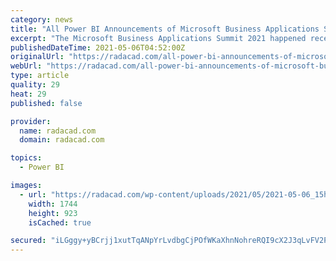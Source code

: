 ```yaml
---
category: news
title: "All Power BI Announcements of Microsoft Business Applications Summit 2021 in One Place"
excerpt: "The Microsoft Business Applications Summit 2021 happened recently, just a couple of weeks after the Power BI Summit, and there were a bunch of exciting announcements and updates from the Power BI team."
publishedDateTime: 2021-05-06T04:52:00Z
originalUrl: "https://radacad.com/all-power-bi-announcements-of-microsoft-business-applications-summit-2021-in-one-place"
webUrl: "https://radacad.com/all-power-bi-announcements-of-microsoft-business-applications-summit-2021-in-one-place"
type: article
quality: 29
heat: 29
published: false

provider:
  name: radacad.com
  domain: radacad.com

topics:
  - Power BI

images:
  - url: "https://radacad.com/wp-content/uploads/2021/05/2021-05-06_15h31_05.png"
    width: 1744
    height: 923
    isCached: true

secured: "iLGggy+yBCrjj1xutTqANpYrLvdbgCjPOfWKaXhnNohreRQI9cX2J3qLvFV2PQC8vOytKSBQYkqUc0i3fqnDGv40Wj+WOYMGfV9oyoGFq25i/DWQWi140xdoWotnbwwSb/YaeSBDBHopcp5LDx2rNs9ijJV+5S8hnz8thUA6ThyPaJV3jrF+B+X7UHPS87LN0aTneEhNB+cvc5XQUZWsUjTpinoZgnNqW7yN5Xmhwvfa7eQCdcxNTdFa5v9iseDHk4nd7FXRvijQaw35rHjkaaRA5+OTHxrh7HlSAy0yfApcM/chf9JfmVLnTYvgtVJOdHVRnwAGqH4/jp8rS4TjptML1ss8yan3Ss8teeWCBYk=;1eh47XGbhaQrhEq1o9o88Q=="
---
```


